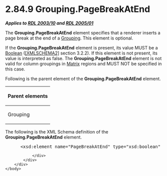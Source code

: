 <html dir="LTR" xmlns:mshelp="http://msdn.microsoft.com/mshelp" xmlns:ddue="http://ddue.schemas.microsoft.com/authoring/2003/5" xmlns:xlink="http://www.w3.org/1999/xlink" xmlns:tool="http://www.microsoft.com/tooltip">
    <head>
        <meta http-equiv="Content-Type" content="text/html; CHARSET=utf-8"></meta>
        <meta name="save" content="history"></meta>
        <title>2.84.9 Grouping.PageBreakAtEnd</title>
        <xml>
            <mshelp:toctitle title="2.84.9 Grouping.PageBreakAtEnd"></mshelp:toctitle>
            <mshelp:rltitle title="[MS-RDL]: Grouping.PageBreakAtEnd"></mshelp:rltitle>
            <mshelp:keyword index="A" term="35ebddd2-5644-4873-bb96-eca6fa37142d"></mshelp:keyword>
            <mshelp:attr name="DCSext.ContentType" value="open specification"></mshelp:attr>
            <mshelp:attr name="AssetID" value="35ebddd2-5644-4873-bb96-eca6fa37142d"></mshelp:attr>
            <mshelp:attr name="TopicType" value="kbRef"></mshelp:attr>
            <mshelp:attr name="DCSext.Title" value="[MS-RDL]: Grouping.PageBreakAtEnd" />
        </xml>
    </head>
    <body>
        <div id="header">
            <h1 class="heading">2.84.9 Grouping.PageBreakAtEnd</h1>
        </div>
        <div id="mainSection">
            <div id="mainBody">
                <div id="allHistory" class="saveHistory"></div>
                <div id="sectionSection0" class="section" name="collapseableSection">
                    

<p><b><i>Applies to </i></b><a href="a7e2ad00-07c8-4f6d-80ab-3ad55df7b233.md"><b><i>RDL 2003/10</i></b></a><b>
<i>and </i></b><a href="3ebe2912-4958-4832-b391-cad1f5e13338.md"><b><i>RDL 2005/01</i></b></a></p>

<p>The <b>Grouping.PageBreakAtEnd</b> element specifies that a
renderer inserts a page break at the end of a <a href="7d574154-eefe-4fc1-8b78-3a18b9350e87.md">Grouping</a>. This element is
optional.</p>

<p>If the <b>Grouping.PageBreakAtEnd</b> element is present,
its value MUST be a <a href="4802fa14-3619-43fa-9898-3acab160a24c.md">Boolean</a>
(<a href="https://go.microsoft.com/fwlink/?LinkId=90610">[XMLSCHEMA2]</a>
section 3.2.2). If this element is not present, its value is interpreted as
false. The <b>Grouping.PageBreakAtEnd</b> element is not valid for column
groupings in <a href="25419c0a-c7c6-43d7-8ca5-1af842666dcb.md">Matrix</a>
regions and MUST NOT be specified in this case.</p>

<p>Following is the parent element of the <b>Grouping.PageBreakAtEnd</b>
element.</p>

<table>
 <thead>
  <tr>
   <th>
   <p>Parent elements</p>
   </th>
  </tr>
 </thead>
 <tr>
  <td>
  <p>Grouping</p>
  </td>
 </tr>
</table>

<p>The following is the XML Schema definition of the <b>Grouping.PageBreakAtEnd</b>
element.           </p>

<dl>
<dd>
<div><pre> &lt;xsd:element name=&quot;PageBreakAtEnd&quot; type=&quot;xsd:boolean&quot; minOccurs=&quot;0&quot; /&gt;
</pre></div>
</dd></dl>


                </div>
            </div>
        </div>
    </body>
</html>